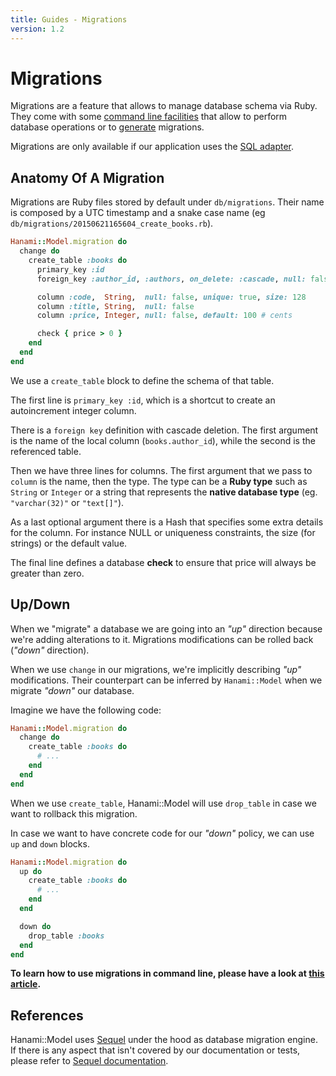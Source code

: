 ```yaml
---
title: Guides - Migrations
version: 1.2
---
```


# Migrations

Migrations are a feature that allows to manage database schema via Ruby.
They come with some [command line facilities](/guides/1.2/command-line/database) that allow to perform database operations or to [generate](/guides/1.2/command-line/generators/#migrations) migrations.

Migrations are only available if our application uses the [SQL adapter](/guides/1.2/models/overview).

## Anatomy Of A Migration

Migrations are Ruby files stored by default under `db/migrations`.
Their name is composed by a UTC timestamp and a snake case name (eg `db/migrations/20150621165604_create_books.rb`).

```ruby
Hanami::Model.migration do
  change do
    create_table :books do
      primary_key :id
      foreign_key :author_id, :authors, on_delete: :cascade, null: false

      column :code,  String,  null: false, unique: true, size: 128
      column :title, String,  null: false
      column :price, Integer, null: false, default: 100 # cents

      check { price > 0 }
    end
  end
end
```

We use a `create_table` block to define the schema of that table.

The first line is `primary_key :id`, which is a shortcut to create an autoincrement integer column.

There is a `foreign key` definition with cascade deletion.
The first argument is the name of the local column (`books.author_id`), while the second is the referenced table.

Then we have three lines for columns.
The first argument that we pass to `column` is the name, then the type.
The type can be a **Ruby type** such as `String` or `Integer` or a string that represents the **native database type** (eg. `"varchar(32)"` or `"text[]"`).

As a last optional argument there is a Hash that specifies some extra details for the column. For instance NULL or uniqueness constraints, the size (for strings) or the default value.

The final line defines a database **check** to ensure that price will always be greater than zero.

## Up/Down

When we "migrate" a database we are going into an _"up"_ direction because we're adding alterations to it.
Migrations modifications can be rolled back (_"down"_ direction).

When we use `change` in our migrations, we're implicitly describing _"up"_ modifications.
Their counterpart can be inferred by `Hanami::Model` when we migrate _"down"_ our database.

Imagine we have the following code:

```ruby
Hanami::Model.migration do
  change do
    create_table :books do
      # ...
    end
  end
end
```

When we use `create_table`, Hanami::Model will use `drop_table` in case we want to rollback this migration.

In case we want to have concrete code for our _"down"_ policy, we can use `up` and `down` blocks.

```ruby
Hanami::Model.migration do
  up do
    create_table :books do
      # ...
    end
  end

  down do
    drop_table :books
  end
end
```

**To learn how to use migrations in command line, please have a look at [this article](/guides/1.2/command-line/database/#migrate).**

## References

Hanami::Model uses [Sequel](http://sequel.jeremyevans.net/) under the hood as database migration engine. If there is any aspect that isn't covered by our documentation or tests, please refer to [Sequel documentation](http://sequel.jeremyevans.net/rdoc/files/doc/schema_modification_rdoc.html).
